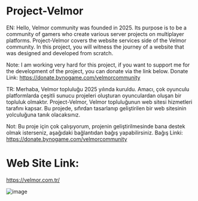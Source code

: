 # Project-Velmor

EN: 
Hello, Velmor community was founded in 2025. Its purpose is to be a community of gamers who create various server projects on multiplayer platforms. 
Project-Velmor covers the website services side of the Velmor community. In this project, you will witness the journey of a website that was designed and developed from scratch. 

Note: I am working very hard for this project, if you want to support me for the development of the project, you can donate via the link below.
Donate Link: https://donate.bynogame.com/velmorcommunity

TR:
Merhaba, Velmor topluluğu 2025 yılında kuruldu. Amacı, çok oyunculu platformlarda çeşitli sunucu projeleri oluşturan oyunculardan oluşan bir topluluk olmaktır. 
Project-Velmor, Velmor topluluğunun web sitesi hizmetleri tarafını kapsar. Bu projede, sıfırdan tasarlanıp geliştirilen bir web sitesinin yolculuğuna tanık olacaksınız. 

Not: Bu proje için çok çalışıyorum, projenin geliştirilmesinde bana destek olmak isterseniz, aşağıdaki bağlantıdan bağış yapabilirsiniz.
Bağış Linki: https://donate.bynogame.com/velmorcommunity

# Web Site Link:
https://velmor.com.tr/

![image](https://github.com/user-attachments/assets/2af98df3-ac95-4a48-a4a8-c0459ddcb26e)


